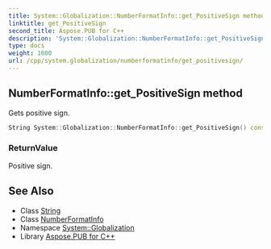 ```yaml
---
title: System::Globalization::NumberFormatInfo::get_PositiveSign method
linktitle: get_PositiveSign
second_title: Aspose.PUB for C++
description: 'System::Globalization::NumberFormatInfo::get_PositiveSign method. Gets positive sign in C++.'
type: docs
weight: 1600
url: /cpp/system.globalization/numberformatinfo/get_positivesign/
---
```

## NumberFormatInfo::get_PositiveSign method


Gets positive sign.

```cpp
String System::Globalization::NumberFormatInfo::get_PositiveSign() const
```


### ReturnValue

Positive sign.

## See Also

* Class [String](../../../system/string/)
* Class [NumberFormatInfo](../)
* Namespace [System::Globalization](../../)
* Library [Aspose.PUB for C++](../../../)
